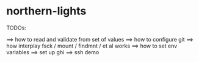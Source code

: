 # northern-lights

TODOs:

 ==> how to read and validate from set of values
 ==> how to configure git
 ==> how interplay fsck / mount / findmnt / et al works
 ==> how to set env variables
 ==> set up ghi
 ==> ssh demo